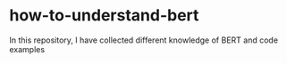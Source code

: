 # how-to-understand-bert
In this repository, I have collected different knowledge of BERT and code examples
